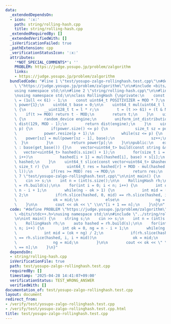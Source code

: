 ```yaml
---
data:
  _extendedDependsOn:
  - icon: ':x:'
    path: string/rolling-hash.cpp
    title: string/rolling-hash.cpp
  _extendedRequiredBy: []
  _extendedVerifiedWith: []
  _isVerificationFailed: true
  _pathExtension: cpp
  _verificationStatusIcon: ':x:'
  attributes:
    '*NOT_SPECIAL_COMMENTS*': ''
    PROBLEM: https://judge.yosupo.jp/problem/zalgorithm
    links:
    - https://judge.yosupo.jp/problem/zalgorithm
  bundledCode: "#line 1 \"test/yosupo-zalgo-rollinghash.test.cpp\"\n#define PROBLEM\
    \ \"https://judge.yosupo.jp/problem/zalgorithm\"\n\n#include <bits/stdc++.h>\n\
    using namespace std;\n\n#line 2 \"string/rolling-hash.cpp\"\n\n#line 4 \"string/rolling-hash.cpp\"\
    \nusing namespace std;\n\nclass RollingHash {\nprivate:\n    const uint64_t MOD\
    \ = (1ull << 61) - 1;\n    const uint64_t POSITIVIZER = MOD * 7;\n    vector<uint64_t>\
    \ power{1};\n    uint64_t base = 0;\n\n    uint64_t mul(uint64_t l, uint64_t r)\
    \ {\n        __uint128_t t = l * r;\n        t = (t >> 61) + (t & MOD);\n    \
    \    if(t >= MOD) return t - MOD;\n        return t;\n    }\n    uint64_t get_base()\
    \ {\n        random_device engine;\n        uniform_int_distribution<uint64_t>\
    \ dist(129, MOD - 1);\n        return dist(engine);\n    }\n    uint64_t pow(size_t\
    \ p) {\n        if(power.size() <= p) {\n            size_t sz = power.size();\n\
    \            power.resize(p + 1);\n            while(sz <= p) {\n            \
    \    power[sz] = mul(power[sz - 1], base);\n                sz++;\n          \
    \  }\n        }\n        return power[p];\n    }\n\npublic:\n    explicit RollingHash()\
    \ : base(get_base()) {}\n    vector<uint64_t> build(const string &s) {\n     \
    \   vector<uint64_t> hashed(s.size() + 1);\n        for(size_t i = 0; i < s.size();\
    \ i++)\n            hashed[i + 1] = mul(hashed[i], base) + s[i];\n        return\
    \ hashed;\n    }\n    uint64_t slice(const vector<uint64_t> &hashed, size_t l,\
    \ size_t r) {\n        uint64_t res = hashed[r] + MOD - mul(hashed[l], pow(r -\
    \ l));\n        if(res >= MOD) res -= MOD;\n        return res;\n    }\n};\n#line\
    \ 7 \"test/yosupo-zalgo-rollinghash.test.cpp\"\n\nint main() {\n    string s;\n\
    \    cin >> s;\n    int n = (int)s.size();\n\n    RollingHash rh;\n    auto hashed\
    \ = rh.build(s);\n\n    for(int i = 0; i < n; i++) {\n        int ok = 0, ng =\
    \ n - i + 1;\n        while(ng - ok > 1) {\n            int mid = (ok + ng) /\
    \ 2;\n            if(rh.slice(hashed, 0, mid) == rh.slice(hashed, i, i + mid))\n\
    \                ok = mid;\n            else\n                ng = mid;\n    \
    \    }\n\n        cout << ok << \" \\n\"[i + 1 == n];\n    }\n}\n"
  code: "#define PROBLEM \"https://judge.yosupo.jp/problem/zalgorithm\"\n\n#include\
    \ <bits/stdc++.h>\nusing namespace std;\n\n#include \"../string/rolling-hash.cpp\"\
    \n\nint main() {\n    string s;\n    cin >> s;\n    int n = (int)s.size();\n\n\
    \    RollingHash rh;\n    auto hashed = rh.build(s);\n\n    for(int i = 0; i <\
    \ n; i++) {\n        int ok = 0, ng = n - i + 1;\n        while(ng - ok > 1) {\n\
    \            int mid = (ok + ng) / 2;\n            if(rh.slice(hashed, 0, mid)\
    \ == rh.slice(hashed, i, i + mid))\n                ok = mid;\n            else\n\
    \                ng = mid;\n        }\n\n        cout << ok << \" \\n\"[i + 1\
    \ == n];\n    }\n}"
  dependsOn:
  - string/rolling-hash.cpp
  isVerificationFile: true
  path: test/yosupo-zalgo-rollinghash.test.cpp
  requiredBy: []
  timestamp: '2025-04-28 14:41:07+09:00'
  verificationStatus: TEST_WRONG_ANSWER
  verifiedWith: []
documentation_of: test/yosupo-zalgo-rollinghash.test.cpp
layout: document
redirect_from:
- /verify/test/yosupo-zalgo-rollinghash.test.cpp
- /verify/test/yosupo-zalgo-rollinghash.test.cpp.html
title: test/yosupo-zalgo-rollinghash.test.cpp
---
```

